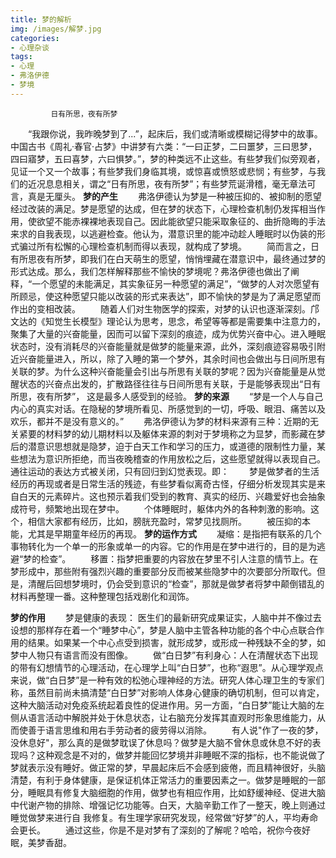 ```yaml
---
title: 梦的解析
img: /images/解梦.jpg
categories:
- 心理杂谈
tags:
- 心理
- 弗洛伊德
- 梦境
---
```

             日有所思，夜有所梦


   &emsp;&emsp;“我跟你说，我昨晚梦到了...”，起床后，我们或清晰或模糊记得梦中的故事。中国古书《周礼·春官·占梦》中讲梦有六类：“一曰正梦，二曰噩梦，三曰思梦，四曰寤梦，五曰喜梦，六曰惧梦。”，梦的种类远不止这些。有些梦我们似旁观者，见证一个又一个故事；有些梦我们身临其境，或惊喜或愤怒或悲悯；有些梦，与我们的近况息息相关，谓之“日有所思，夜有所梦”；有些梦荒诞滑稽，毫无章法可言，真是无厘头。
**梦的产生**
    &emsp;&emsp;弗洛伊德认为梦是一种被压抑的、被抑制的愿望经过改装的满足。梦是愿望的达成，但在梦的状态下，心理检查机制仍发挥相当作用，使欲望不能赤裸裸地表现自己。因此能欲望只能采取象征的、曲折隐晦的手法来求的自我表现，以逃避检查。他认为，潜意识里的能冲动趁人睡眠时以伪装的形式骗过所有松懈的心理检查机制而得以表现，就构成了梦境。
    &emsp;&emsp;简而言之，日有所思夜有所梦，即我们在白天萌生的愿望，悄悄埋藏在潜意识中，最终通过梦的形式达成。那么，我们怎样解释那些不愉快的梦境呢？弗洛伊德也做出了阐释，“一个愿望的未能满足，其实象征另一种愿望的满足”，“做梦的人对次愿望有所顾忌，使这种愿望只能以改装的形式来表达”，即不愉快的梦是为了满足愿望而作出的变相改装。
    &emsp;&emsp;随着人们对生物医学的探索，对梦的认识也逐渐深刻。邝文达的《知觉生长模型》理论认为思考，思念，希望等等都是需要集中注意力的，聚集了大量的兴奋能量，因而可以留下深刻的痕迹，成为优势兴奋中心。进入睡眠状态时，没有消耗尽的兴奋能量就是做梦的能量来源，此外，深刻痕迹容易吸引附近兴奋能量进入，所以，除了入睡的第一个梦外，其余时间也会做出与日间所思有关联的梦。为什么这种兴奋能量会引出与所思有关联的梦呢？因为兴奋能量是从觉醒状态的兴奋点出发的，扩散路径往往与日间所思有关联，于是能够表现出“日有所思，夜有所梦”， 这是最多人感受到的经验。
**梦的来源**
    &emsp;&emsp;“梦是一个人与自己内心的真实对话。在隐秘的梦境所看见、所感觉到的一切，呼吸、眼泪、痛苦以及欢乐，都并不是没有意义的。”
    &emsp;&emsp;弗洛伊德认为梦的材料来源有三种：近期的无关紧要的材料梦的幼儿期材料以及躯体来源的刺对于梦境称之为显梦，而影藏在梦后的潜意识思想就是隐梦，迫于白天工作和学习的压力，或道德的限制性力量，某些想法为意识所拒绝，而当夜晚稽查的作用放松之后，这些愿望就得以表现自己。通往运动的表达方式被关闭，只有回归到幻觉表现。即：
    &emsp;&emsp;梦是做梦者的生活经历的再现或者是日常生活的残迹，有些梦看似离奇古怪，仔细分析发现其实是来自白天的元素碎片。这也预示着我们受到的教育、真实的经历、兴趣爱好也会抽象成符号，频繁地出现在梦中。
   &emsp;&emsp;个体睡眠时，躯体内外的各种刺激的影响。这个，相信大家都有经历，比如，膀胱充盈时，常梦见找厕所。
   &emsp;&emsp;被压抑的本能，尤其是早期童年经历的再现。
**梦的运作方式**
   &emsp;&emsp;凝缩：是指把有联系的几个事物转化为一个单一的形象或单一的内容。它的作用是在梦中进行的，目的是为逃避“梦的检查”。
   &emsp;&emsp;移置：指梦把重要的内容放在梦里不引人注意的情节上。在梦形成中，那些附有强烈兴趣的重要部分反而被某些隐梦中的次要部分所取代。但是，清醒后回想梦境时，仍会受到意识的“检查”，那就是做梦者将梦中颠倒错乱的材料再整理一番。这种整理包括戏剧化和润饰。

**梦的作用**
   &emsp;&emsp;梦是健康的表现： 医生们的最新研究成果证实，人脑中并不像过去设想的那样存在着一个“睡梦中心”，梦是人脑中主管各种功能的各个中心点联合作用的结果。如果某一个中心点受到损害，就形成梦，或形成一种残缺不全的梦，如梦中人物只有语言而没有图像。
   &emsp;&emsp;做“白日梦”有利身心：人在清醒状态下出现的带有幻想情节的心理活动，在心理学上叫“白日梦”，也称“遐思”。从心理学观点来说，做“白日梦”是一种有效的松弛心理神经的方法。研究人体心理卫生的专家们称，虽然目前尚未搞清楚“白日梦”对影响人体身心健康的确切机制，但可以肯定，这种大脑活动对免疫系统起着良性的促进作用。另一方面，“白日梦”能让大脑的左侧从语言活动中解脱并处于休息状态，让右脑充分发挥其直观时形象思维能力，从而使善于语言思维和用右手劳动者的疲劳得以消除。
    &emsp;&emsp;有人说"作了一夜的梦，没休息好"，那么真的是做梦耽误了休息吗？做梦是大脑不曾休息或休息不好的表现吗？这种观念是不对的，做梦并能回忆梦境并非睡眠不深的指标，也不能说做了梦就表示没有睡好。做正常的梦，早晨起床后不会感到疲倦，而且精神很好，头脑清楚，有利于身体健康，是保证机体正常活力的重要因素之一。做梦是睡眠的一部分，睡眠具有修复大脑细胞的作用，做梦也有相应作用，比如舒缓神经、促进大脑中代谢产物的排除、增强记忆功能等。白天，大脑辛勤工作了一整天，晚上则通过睡觉做梦来进行自 我修复。有生理学家研究发现，经常做“好梦”的人，平均寿命会更长。
   &emsp;&emsp;通过这些，你是不是对梦有了深刻的了解呢？哈哈，祝你今夜好眠，美梦香甜。


 